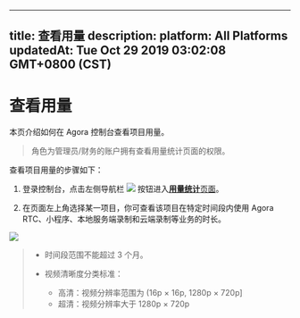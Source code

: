 
---
title: 查看用量
description: 
platform: All Platforms
updatedAt: Tue Oct 29 2019 03:02:08 GMT+0800 (CST)
---
# 查看用量
本页介绍如何在 Agora 控制台查看项目用量。

> 角色为管理员/财务的账户拥有查看用量统计页面的权限。

查看项目用量的步骤如下：

1. 登录控制台，点击左侧导航栏 ![](https://web-cdn.agora.io/docs-files/1551250582235) 按钮进入[**用量统计**页面](https://dashboard.agora.io/duration)。

2. 在页面左上角选择某一项目，你可查看该项目在特定时间段内使用 Agora RTC、小程序、本地服务端录制和云端录制等业务的时长。

![](https://web-cdn.agora.io/docs-files/1567410379492)

> - 时间段范围不能超过 3 个月。
>
> - 视频清晰度分类标准：
> 	- 高清：视频分辨率范围为 (16p × 16p, 1280p × 720p]
> 	- 超清：视频分辨率大于 1280p × 720p



